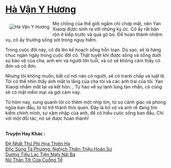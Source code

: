 <a href="https://truyentiki.com/ha-van-y-huong.30548/" title="Hà Vận Y Hương"><h1>Hà Vận Y Hương</h1></a><div style="display:table"><img align="right" style="float: left; padding: 10px;" src="https://truyentiki.com/a/img/str/src/30548.jpg" alt="Hà Vận Y Hương">Mẹ chồng của thế giới ngầm chỉ chợp mắt, nên Yan Xiaoqi được sinh ra với những ký ức. Cô ấy rất bận rộn ở kiếp trước và quá gò bó. Để hoàn thành nhiệm vụ, cô ấy thường sống sót trong nguy hiểm. <p></p> Trong cuộc đời này, cô đã lên kế hoạch sống hỗn loạn. Dù sao, sẽ là hàng chục ngàn ngày trong cuộc đời cô. Thật tuyệt khi được sống và sống dưới sự bảo vệ của cha, anh em và người lớn tuổi, và cô sẽ không cảm thấy cô đơn và cô đơn. <p></p> Nhưng tôi không muốn, bất cứ nơi nào có người, sẽ có tranh chấp và luật lệ. Tôi có thể nhìn thấy ánh mắt lo lắng của cha tôi và các anh trai của tôi. Yan Xiaoqi nhắm mắt lại và kết hôn. , Tự hào về sự lạnh lùng tàn nhẫn, cô cũng sẽ có mặt mềm mại và gợi cảm này. <p></p> Từ hôm nay, xung quanh tôi có thêm một nhịp tim, từ sự cảnh giác và phòng ngừa ban đầu, từ từ trở thành thói quen. Đây là bố vợ và anh rể đang tìm kiếm chính mình, sự xâm nhập của anh, để cô hiểu cuộc sống ban đầu, Chỉ với một đối tác, nó sẽ được hoàn thành!</div><p><br><b>Truyện Hay Khác :</b></p><a href="https://truyentiki.com/de-nhat-thu-phi-hoa-thien-ha.30547/" alt="Đệ Nhất Thứ Phi Họa Thiên Hạ">Đệ Nhất Thứ Phi Họa Thiên Hạ</a><br/><a href="https://github.com/nownovels/truyenhay/tree/master/truyenhay/30330/README.md" alt="Độc Sủng Tà Phượng: Nghịch Thiên Triệu Hoán Sư">Độc Sủng Tà Phượng: Nghịch Thiên Triệu Hoán Sư</a><br/><a href="https://truyentiki.wordpress.com/2020/06/08/duong-tieu-lac-tien-nghi-nai-ba/" alt="Dương Tiểu Lạc Tiện Nghi Nãi Ba">Dương Tiểu Lạc Tiện Nghi Nãi Ba</a><br/><a href="https://truyentiki.wordpress.com/2020/06/08/nu-than-toi-cua-cuong-te/" alt="Nữ Thần Tới Cửa Cuồng Tế">Nữ Thần Tới Cửa Cuồng Tế</a><br/>